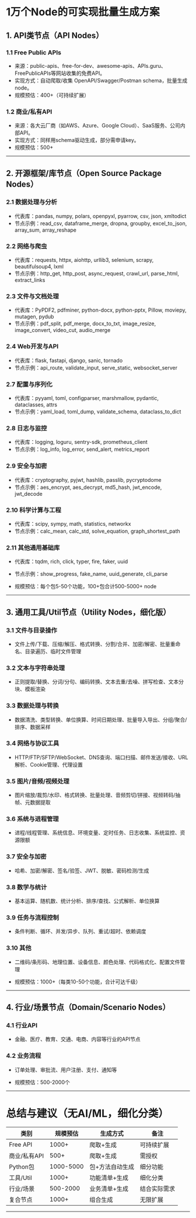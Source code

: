 
# 1万个Node的可实现批量生成方案

## 1. API类节点（API Nodes）

### 1.1 Free Public APIs
- 来源：public-apis、free-for-dev、awesome-apis、APIs.guru、FreePublicAPIs等网站收集的免费API。
- 实现方式：自动爬取/收集 OpenAPI/Swagger/Postman schema，批量生成node。
- 规模预估：400+（可持续扩展）

### 1.2 商业/私有API
- 来源：各大云厂商（如AWS、Azure、Google Cloud）、SaaS服务、公司内部API。
- 实现方式：同样用schema驱动生成，部分需申请key。
- 规模预估：500+

---

## 2. 开源框架/库节点（Open Source Package Nodes）

### 2.1 数据处理与分析
- 代表库：pandas, numpy, polars, openpyxl, pyarrow, csv, json, xmltodict
- 节点示例：read_csv, dataframe_merge, dropna, groupby, excel_to_json, array_sum, array_reshape

### 2.2 网络与爬虫
- 代表库：requests, httpx, aiohttp, urllib3, selenium, scrapy, beautifulsoup4, lxml
- 节点示例：http_get, http_post, async_request, crawl_url, parse_html, extract_links


### 2.3 文件与文档处理
- 代表库：PyPDF2, pdfminer, python-docx, python-pptx, Pillow, moviepy, mutagen, pydub
- 节点示例：pdf_split, pdf_merge, docx_to_txt, image_resize, image_convert, video_cut, audio_merge

### 2.4 Web开发与API
- 代表库：flask, fastapi, django, sanic, tornado
- 节点示例：api_route, validate_input, serve_static, websocket_server



### 2.7 配置与序列化
- 代表库：pyyaml, toml, configparser, marshmallow, pydantic, dataclasses, attrs
- 节点示例：yaml_load, toml_dump, validate_schema, dataclass_to_dict

### 2.8 日志与监控
- 代表库：logging, loguru, sentry-sdk, prometheus_client
- 节点示例：log_info, log_error, send_alert, metrics_report

### 2.9 安全与加密
- 代表库：cryptography, pyjwt, hashlib, passlib, pycryptodome
- 节点示例：aes_encrypt, aes_decrypt, md5_hash, jwt_encode, jwt_decode

### 2.10 科学计算与工程
- 代表库：scipy, sympy, math, statistics, networkx
- 节点示例：calc_mean, calc_std, solve_equation, graph_shortest_path

### 2.11 其他通用基础库
- 代表库：tqdm, rich, click, typer, fire, faker, uuid
- 节点示例：show_progress, fake_name, uuid_generate, cli_parse

- 规模预估：每个包5-50个功能，100+包合计500-5000+ node

---

## 3. 通用工具/Util节点（Utility Nodes，细化版）

### 3.1 文件与目录操作
- 文件上传/下载、压缩/解压、格式转换、分割/合并、加密/解密、批量重命名、目录遍历、临时文件管理

### 3.2 文本与字符串处理
- 正则提取/替换、分词/分句、编码转换、文本去重/去噪、拼写检查、文本分块、模板渲染

### 3.3 数据处理与转换
- 数据清洗、类型转换、单位换算、时间日期处理、批量导入导出、分组/聚合/排序、数据采样

### 3.4 网络与协议工具
- HTTP/FTP/SFTP/WebSocket、DNS查询、端口扫描、邮件发送/接收、URL解析、Cookie管理、代理设置

### 3.5 图片/音频/视频处理
- 图片缩放/裁剪/水印、格式转换、批量处理、音频剪切/拼接、视频转码/抽帧、元数据提取

### 3.6 系统与进程管理
- 进程/线程管理、系统信息、环境变量、定时任务、日志收集、系统监控、资源限额

### 3.7 安全与加密
- 哈希、加密/解密、签名/验签、JWT、脱敏、密码检测/生成

### 3.8 数学与统计
- 基本运算、随机数、统计分析、排序/查找、公式解析、单位换算

### 3.9 任务与流程控制
- 条件判断、循环、并发/异步、队列、重试/超时、依赖调度

### 3.10 其他
- 二维码/条形码、地理位置、设备信息、颜色处理、代码格式化、配置文件管理

- 规模预估：1000+（每类10-50个功能，合计可达千级）

---

## 4. 行业/场景节点（Domain/Scenario Nodes）

### 4.1 行业API
- 金融、医疗、教育、交通、电商、内容等行业的API节点

### 4.2 业务流程
- 订单处理、审批流、用户注册、支付、通知等

- 规模预估：500-2000个

---


# 总结与建议（无AI/ML，细化分类）

| 类别         | 规模预估   | 生成方式         | 备注           |
|--------------|------------|------------------|----------------|
| Free API     | 1000+      | 爬取+生成  | 可持续扩展     |
| 商业/私有API | 500+       | 爬取+生成      | 需授权         |
| Python包     | 1000-5000  | 包+方法自动生成  | 细分功能       |
| 工具/Util    | 1000+      | 功能清单+生成    | 细化分类       |
| 行业/场景    | 500-2000   | 业务清单+生成    | 结合实际需求   |
| 复合节点     | 1000+      | 组合生成         | 无限扩展       |



---

